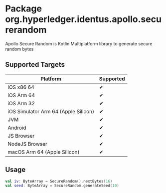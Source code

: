 # Package org.hyperledger.identus.apollo.securerandom

Apollo Secure Random is Kotlin Multiplatform library to generate secure random bytes

## Supported Targets

| Platform                             | Supported |
|--------------------------------------|-----------|
| iOS x86 64                           | ✔         |
| iOS Arm 64                           | ✔         |
| iOS Arm 32                           | ✔         |
| iOS Simulator Arm 64 (Apple Silicon) | ✔         |
| JVM                                  | ✔         | 
| Android                              | ✔         |
| JS Browser                           | ✔         |
| NodeJS Browser                       | ✔         |
| macOS Arm 64 (Apple Silicon)         | ✔         |

## Usage

```kotlin
val iv: ByteArray = SecureRandom().nextBytes(16)
val seed: ByteArray = SecureRandom.generateSeed(10)
```
